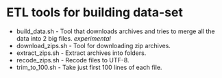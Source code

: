 # ETL tools for building data-set

- build_data.sh - Tool that downloads archives and tries to merge all the data into 2 big files. *experimental*
- download_zips.sh - Tool for downloading zip archives.
- extract_zips.sh - Extract archives into folders.
- recode_zips.sh - Recode files to UTF-8.
- trim_to_100.sh - Take just first 100 lines of each file.